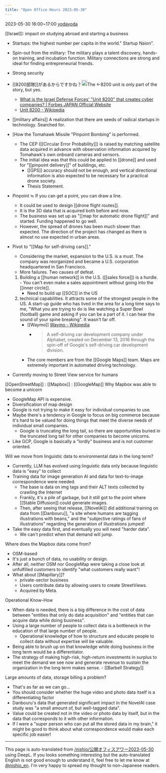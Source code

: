 ```yaml
---
title: "Open Office Hours 2023-05-30"
---
```


2023-05-30 16:00~17:00 [yodayoda](https://yodayoda.co/about/)

[[Israel]]: impact on studying abroad and starting a business
- Startups: the highest number per capita in the world." Startup Naion".
- Spin-out from the military: The military plays a talent discovery, hands-on training, and incubation function. Military connections are strong and ideal for finding entrepreneurial friends.
- Strong security
- [[8200部隊]]があるからですかね？<img src='https://scrapbox.io/api/pages/nishio-en/nishio/icon' alt='nishio.icon' height="19.5"/>The ←8200 unit is only part of the story, but yes.
    - [What is the Israel Defense Forces' "Unit 8200" that creates cyber companies? | Forbes JAPAN Official Website](https://forbesjapan.com/articles/detail/46945)
    - [Unit 8200 - Wikipedia](https://ja.wikipedia.org/wiki/8200部隊)

- [[military affairs]] A realization that there are seeds of radical startups in technology. Searched for.
- [How the Tomahawk Missile "Pinpoint Bombing" is performed.
    - The CEP ([[Circular Error Probability]]) is raised by matching satellite data acquired in advance with observation information acquired by Tomahawk's own onboard cameras and sensors.
    - The initial idea was that this could be applied to [[drone]] and used for "[[pinpoint delivery]]" of buildings, etc.
        - [[GPS]] accuracy should not be enough, and vertical directional information is also expected to be necessary for a practical drone society.
        - Thesis Statement.
- Pinpoint ≒ If you can get a point, you can draw a line.
    - It could be used to design [[drone flight routes]].
    - It is the 3D data that is acquired both before and now.
    - The business was set up as "[[map for automatic drone flight]]" and started. Funding happened to go well.
    - However, the spread of drones has been much slower than expected. The direction of the project has changed as there is almost no use expected in urban areas.
- Pivot to "[[Map for self-driving cars]]."
    - Considering the market, expansion to the U.S. is a must. The company was reorganized and became a U.S. corporation headquartered in San Francisco.
    - More failures. Two causes of defeat.
    1. Building a [[human network]] in the U.S. ([[sales force]]) is a hurdle.
            - You can't even make a sales appointment without going into the [[inner circle]].
        - Need to build up [[SOC]] in the US
    2. technical capabilities. It attracts some of the strongest people in the US. A start-up guide who has lived in the area for a long time says to me, "What you are trying to do is like watching a Super Bowl (football) game and asking if you can be a part of it. I can hear the sound of your spine breaking". It wasn't far off.
        - [[Waymo]] [Waymo - Wikipedia](https://ja.wikipedia.org/wiki/ウェイモ)
            - > A self-driving car development company under Alphabet, created on December 13, 2016 through the spin-off of Google's self-driving car development division.
        - The core members are from the [[Google Maps]] team. Maps are extremely important in automated driving technology.
- Currently moving to Street View service for humans

[[OpenStreetMap]] : [[Mapbox]] : [[GoogleMap]]
Why Mapbox was able to become a unicorn
- GoogleMap API is expensive.
- Diversification of map design
- Google is not trying to make it easy for individual companies to use.
- Maybe there's a tendency in Google to focus on big commerce because it's hard to be valued for doing things that meet the diverse needs of individual small companies.
    - Google is truncating the long tail, so there are opportunities buried in the truncated long tail for other companies to become unicorns.
- Like GCP, Google is basically a "lordly" business and is not customer oriented.

Will we move from linguistic data to environmental data in the long term?
- Currently, LLM has evolved using linguistic data only because linguistic data is "easy" to collect
- Training data for image generation AI and data for text-to-image correspondence were needed.
    - The base is data on img tags and their ALT texts collected by crawling the Internet
    - Frankly, it's a pile of garbage, but it still got to the point where [[Stable Diffusion]] could generate images.
    - Then, after seeing that release, [[NovelAI]] did additional training on data from [[Danbouru]], "a site where humans are tagging illustrations with beans," and the "subjective ratings of fans of illustrations" regarding the generation of illustrations jumped!
- Take the easy data first, and eventually you will need "harder data".
    - We can't predict when that demand will jump.

Where does the Mapbox data come from?
- OSM-based
- It's just a bunch of data, no usability or design.
- After all, neither OSM nor GoogleMap were taking a close look at unfulfilled customers to identify "what customers really want"!
- What about [[Mapillary]]?
    - private-sector business
    - Users contribute data by allowing users to create StreetViews.
    - Acquired by Meta.

Operational Know-How
- When data is needed, there is a big difference in the cost of data between "entities that only do data acquisition" and "entities that can acquire data while doing business".
- Using a large number of people to collect data is a bottleneck in the education of that large number of people.
    - Operational knowledge of how to structure and educate people to collect data without expertise will be valuable.
- Being able to brush up on that knowledge while doing business in the long term would be a differentiator.
- The strategy of making high-risk, high-return investments in surplus to meet the demand we see now and generate revenue to sustain the organization in the long term makes sense.
        - [[Barbell Strategy]]

Large amounts of data, storage billing a problem?
- That's as far as we can go...
- You should consider whether the huge video and photo data itself is a differentiating factor
- Danbouru's data that generated significant impact in the NovelAI case study was "a small amount of, but well-tagged data".
- Value could be created not in the video or photo data by itself, but in the data that corresponds to it with other information.
- If I were a "super person who can put all the stored data in my brain," it might be good to think about what correspondence would make each specific job easier!

---
This page is auto-translated from [/nishio/公開オフィスアワー2023-05-30](https://scrapbox.io/nishio/公開オフィスアワー2023-05-30) using DeepL. If you looks something interesting but the auto-translated English is not good enough to understand it, feel free to let me know at [@nishio_en](https://twitter.com/nishio_en). I'm very happy to spread my thought to non-Japanese readers.